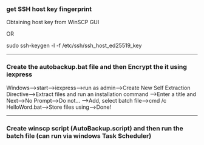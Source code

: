 ### get SSH host key fingerprint

Obtaining host key from WinSCP GUI

OR

sudo ssh-keygen -l -f /etc/ssh/ssh_host_ed25519_key

-----------------------------------------------------------

### Create the autobackup.bat file and then Encrypt the it using iexpress
Windows-->start-->iexpress-->run as admin-->Create New Self Extraction Directive-->Extract files and run an installation command
-->Enter a title and Next-->No Prompt-->Do not... -->Add, select batch file-->cmd /c HelloWord.bat-->Store files using-->Done!

-----------------------------------------------------------

### Create winscp script (AutoBackup.script) and then run the batch file (can run via windows Task Scheduler)

